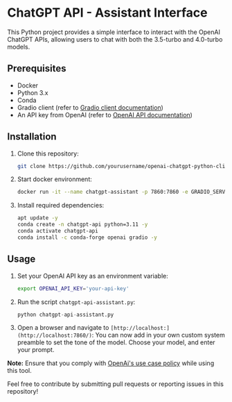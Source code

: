 # ChatGPT API - Assistant Interface
This Python project provides a simple interface to interact with the OpenAI ChatGPT APIs, allowing users to chat with both the 3.5-turbo and 4.0-turbo models.

## Prerequisites
- Docker
- Python 3.x
- Conda
- Gradio client (refer to [Gradio client documentation](https://www.gradio.app/guides/getting-started-with-the-python-client))
- An API key from OpenAI (refer to [OpenAI API documentation](https://platform.openai.com/docs/introduction)) 

## Installation
1. Clone this repository:
   ```bash
   git clone https://github.com/yourusername/openai-chatgpt-python-client.git
   ```

2. Start docker environment:
   ```bash
   docker run -it --name chatgpt-assistant -p 7860:7860 -e GRADIO_SERVER_NAME=0.0.0.0 continuumio/miniconda3 /bin/bash
    ```

3. Install required dependencies:
   ```bash
   apt update -y
   conda create -n chatgpt-api python=3.11 -y
   conda activate chatgpt-api
   conda install -c conda-forge openai gradio -y
   ```

## Usage

1. Set your OpenAI API key as an environment variable:

    ```bash    
    export OPENAI_API_KEY='your-api-key'
    ```
   
2. Run the script `chatgpt-api-assistant.py`:

     ```python
     python chatgpt-api-assistant.py
     ```

3. Open a browser and navigate to `[http://localhost:](http://localhost:7860/)`:
   You can now add in your own custom system preamble to set the tone of the model. Choose your model, and enter your prompt.

**Note:** Ensure that you comply with [OpenAi's use case policy](https://beta.openai.com/policies/use-case-policy) while using this tool.

Feel free to contribute by submitting pull requests or reporting issues in this repository!

